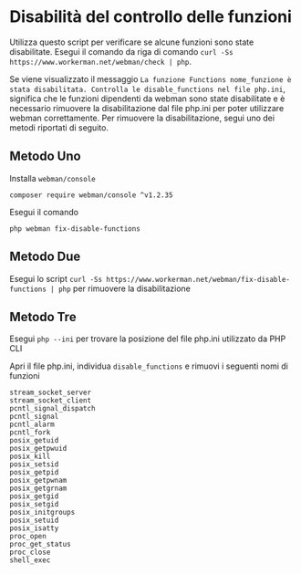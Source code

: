 # Disabilità del controllo delle funzioni

Utilizza questo script per verificare se alcune funzioni sono state disabilitate. Esegui il comando da riga di comando ```curl -Ss https://www.workerman.net/webman/check | php```.

Se viene visualizzato il messaggio ```La funzione Functions nome_funzione è stata disabilitata. Controlla le disable_functions nel file php.ini```, significa che le funzioni dipendenti da webman sono state disabilitate e è necessario rimuovere la disabilitazione dal file php.ini per poter utilizzare webman correttamente.
Per rimuovere la disabilitazione, segui uno dei metodi riportati di seguito.

## Metodo Uno
Installa `webman/console` 
```
composer require webman/console ^v1.2.35
```

Esegui il comando
```
php webman fix-disable-functions
```

## Metodo Due
Esegui lo script `curl -Ss https://www.workerman.net/webman/fix-disable-functions | php` per rimuovere la disabilitazione

## Metodo Tre
Esegui `php --ini` per trovare la posizione del file php.ini utilizzato da PHP CLI

Apri il file php.ini, individua `disable_functions` e rimuovi i seguenti nomi di funzioni
```
stream_socket_server
stream_socket_client
pcntl_signal_dispatch
pcntl_signal
pcntl_alarm
pcntl_fork
posix_getuid
posix_getpwuid
posix_kill
posix_setsid
posix_getpid
posix_getpwnam
posix_getgrnam
posix_getgid
posix_setgid
posix_initgroups
posix_setuid
posix_isatty
proc_open
proc_get_status
proc_close
shell_exec
```
